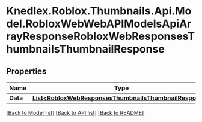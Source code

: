 # Knedlex.Roblox.Thumbnails.Api.Model.RobloxWebWebAPIModelsApiArrayResponseRobloxWebResponsesThumbnailsThumbnailResponse

## Properties

Name | Type | Description | Notes
------------ | ------------- | ------------- | -------------
**Data** | [**List&lt;RobloxWebResponsesThumbnailsThumbnailResponse&gt;**](RobloxWebResponsesThumbnailsThumbnailResponse.md) |  | [optional] 

[[Back to Model list]](../README.md#documentation-for-models) [[Back to API list]](../README.md#documentation-for-api-endpoints) [[Back to README]](../README.md)

